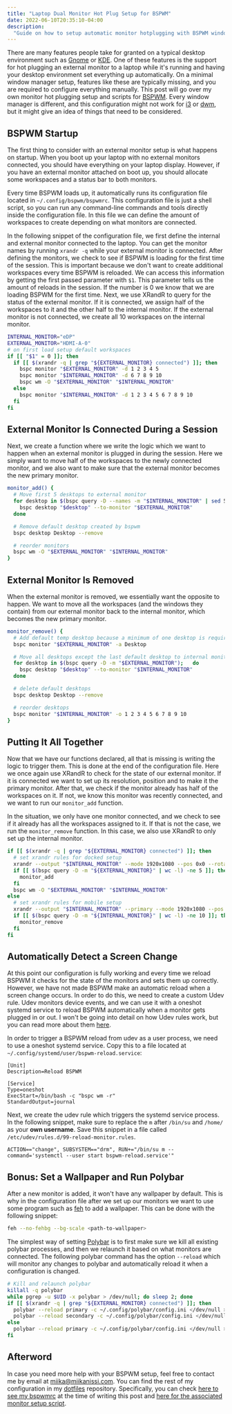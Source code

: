 ```yaml
---
title: "Laptop Dual Monitor Hot Plug Setup for BSPWM"
date: 2022-06-10T20:35:10-04:00
description:
  "Guide on how to setup automatic monitor hotplugging with BSPWM window manager. "
---
```


There are many features people take for granted on a typical desktop environment such as
[Gnome](https://www.gnome.org/) or [KDE](https://kde.org/). One of these features is the
support for hot plugging an external monitor to a laptop while it's running and having
your desktop environment set everything up automatically. On a minimal window manager
setup, features like these are typically missing, and you are required to configure
everything manually. This post will go over my own monitor hot plugging setup and
scripts for [BSPWM](https://github.com/baskerville/bspwm). Every window manager is
different, and this configuration might not work for [i3](https://i3wm.org/) or
[dwm](https://dwm.suckless.org/), but it might give an idea of things that need to be
considered.

## BSPWM Startup

The first thing to consider with an external monitor setup is what happens on startup.
When you boot up your laptop with no external monitors connected, you should have
everything on your laptop display. However, if you have an external monitor attached on
boot up, you should allocate some workspaces and a status bar to both monitors.

Every time BSPWM loads up, it automatically runs its configuration file located in
`~/.config/bspwm/bspwmrc`. This configuration file is just a shell script, so you can
run any command-line commands and tools directly inside the configuration file. In this
file we can define the amount of workspaces to create depending on what monitors are
connected.

In the following snippet of the configuration file, we first define the internal and
external monitor connected to the laptop. You can get the monitor names by running
`xrandr -q` while your external monitor is connected. After defining the monitors, we
check to see if BSPWM is loading for the first time of the session. This is important
because we don't want to create additional workspaces every time BSPWM is reloaded. We
can access this information by getting the first passed parameter with `$1`. This
parameter tells us the amount of reloads in the session. If the number is 0 we know that
we are loading BSPWM for the first time. Next, we use XRandR to query for the status of
the external monitor. If it is connected, we assign half of the workspaces to it and the
other half to the internal monitor. If the external monitor is not connected, we create
all 10 workspaces on the internal monitor.

```bash
INTERNAL_MONITOR="eDP"
EXTERNAL_MONITOR="HDMI-A-0"
# on first load setup default workspaces
if [[ "$1" = 0 ]]; then
  if [[ $(xrandr -q | grep "${EXTERNAL_MONITOR} connected") ]]; then
    bspc monitor "$EXTERNAL_MONITOR" -d 1 2 3 4 5
    bspc monitor "$INTERNAL_MONITOR" -d 6 7 8 9 10
    bspc wm -O "$EXTERNAL_MONITOR" "$INTERNAL_MONITOR"
  else
    bspc monitor "$INTERNAL_MONITOR" -d 1 2 3 4 5 6 7 8 9 10
  fi
fi
```

## External Monitor Is Connected During a Session

Next, we create a function where we write the logic which we want to happen when an
external monitor is plugged in during the session. Here we simply want to move half of
the workspaces to the newly connected monitor, and we also want to make sure that the
external monitor becomes the new primary monitor.

```bash
monitor_add() {
  # Move first 5 desktops to external monitor
  for desktop in $(bspc query -D --names -m "$INTERNAL_MONITOR" | sed 5q); do
    bspc desktop "$desktop" --to-monitor "$EXTERNAL_MONITOR"
  done

  # Remove default desktop created by bspwm
  bspc desktop Desktop --remove

  # reorder monitors
  bspc wm -O "$EXTERNAL_MONITOR" "$INTERNAL_MONITOR"
}
```

## External Monitor Is Removed

When the external monitor is removed, we essentially want the opposite to happen. We
want to move all the workspaces (and the windows they contain) from our external monitor
back to the internal monitor, which becomes the new primary monitor.

```bash
monitor_remove() {
  # Add default temp desktop because a minimum of one desktop is required per monitor
  bspc monitor "$EXTERNAL_MONITOR" -a Desktop

  # Move all desktops except the last default desktop to internal monitor
  for desktop in $(bspc query -D -m "$EXTERNAL_MONITOR");	do
    bspc desktop "$desktop" --to-monitor "$INTERNAL_MONITOR"
  done

  # delete default desktops
  bspc desktop Desktop --remove

  # reorder desktops
  bspc monitor "$INTERNAL_MONITOR" -o 1 2 3 4 5 6 7 8 9 10
}
```

## Putting It All Together

Now that we have our functions declared, all that is missing is writing the logic to
trigger them. This is done at the end of the configuration file. Here we once again use
XRandR to check for the state of our external monitor. If it is connected we want to set
up its resolution, position and to make it the primary monitor. After that, we check if
the monitor already has half of the workspaces on it. If not, we know this monitor was
recently connected, and we want to run our `monitor_add` function.

In the situation, we only have one monitor connected, and we check to see if it already
has all the workspaces assigned to it. If that is not the case, we run the
`monitor_remove` function. In this case, we also use XRandR to only set up the internal
monitor.

```bash
if [[ $(xrandr -q | grep "${EXTERNAL_MONITOR} connected") ]]; then
  # set xrandr rules for docked setup
  xrandr --output "$INTERNAL_MONITOR" --mode 1920x1080 --pos 0x0 --rotate normal --output "$EXTERNAL_MONITOR" --primary --mode 1920x1080 --pos 1920x0 --rotate normal
  if [[ $(bspc query -D -m "${EXTERNAL_MONITOR}" | wc -l) -ne 5 ]]; then
    monitor_add
  fi
  bspc wm -O "$EXTERNAL_MONITOR" "$INTERNAL_MONITOR"
else
  # set xrandr rules for mobile setup
  xrandr --output "$INTERNAL_MONITOR" --primary --mode 1920x1080 --pos 0x0 --rotate normal --output "$EXTERNAL_MONITOR" --off
  if [[ $(bspc query -D -m "${INTERNAL_MONITOR}" | wc -l) -ne 10 ]]; then
    monitor_remove
  fi
fi
```

## Automatically Detect a Screen Change

At this point our configuration is fully working and every time we reload BSPWM it
checks for the state of the monitors and sets them up correctly. However, we have not
made BSPWM make an automatic reload when a screen change occurs. In order to do this, we
need to create a custom Udev rule. Udev monitors device events, and we can use it with a
oneshot systemd service to reload BSPWM automatically when a monitor gets plugged in or
out. I won't be going into detail on how Udev rules work, but you can read more about
them [here](https://wiki.debian.org/udev).

In order to trigger a BSPWM reload from udev as a user process, we need to use a oneshot
systemd service. Copy this to a file located at
`~/.config/systemd/user/bspwm-reload.service`:

```text
[Unit]
Description=Reload BSPWM

[Service]
Type=oneshot
ExecStart=/bin/bash -c "bspc wm -r"
StandardOutput=journal
```

Next, we create the udev rule which triggers the systemd service process. In the
following snippet, make sure to replace the `m` after `/bin/su` and `/home/` as your
**own username**. Save this snippet in a file called
`/etc/udev/rules.d/99-reload-monitor.rules`.

```text
ACTION=="change", SUBSYSTEM=="drm", RUN+="/bin/su m --command='systemctl --user start bspwm-reload.service'"
```

## Bonus: Set a Wallpaper and Run Polybar

After a new monitor is added, it won't have any wallpaper by default. This is why in the
configuration file after we set up our monitors we want to use some program such as
[feh](https://feh.finalrewind.org/) to add a wallpaper. This can be done with the
following snippet:

```bash
feh --no-fehbg --bg-scale <path-to-wallpaper>
```

The simplest way of setting [Polybar](https://github.com/polybar/polybar) is to first
make sure we kill all existing polybar processes, and then we relaunch it based on what
monitors are connected. The following polybar command has the option `--reload` which
will monitor any changes to polybar and automatically reload it when a configuration is
changed.

```bash
# Kill and relaunch polybar
killall -q polybar
while pgrep -u $UID -x polybar > /dev/null; do sleep 2; done
if [[ $(xrandr -q | grep "${EXTERNAL_MONITOR} connected") ]]; then
  polybar --reload primary -c ~/.config/polybar/config.ini </dev/null >/var/tmp/polybar-primary.log 2>&1 200>&- &
  polybar --reload secondary -c ~/.config/polybar/config.ini </dev/null >/var/tmp/polybar-secondary.log 2>&1 200>&- &
else
  polybar --reload primary -c ~/.config/polybar/config.ini </dev/null >/var/tmp/polybar-primary.log 2>&1 200>&- &
fi
```

## Afterword

In case you need more help with your BSPWM setup, feel free to contact me by email at
[miika@miikanissi.com](mailto:miika@miikanissi.com). You can find the rest of my
configuration in my [dotfiles](https://github.com/miikanissi/dotfiles) repository.
Specifically, you can check
[here to see my bspwmrc](https://github.com/miikanissi/dotfiles/blob/d22a55006d449d420617ae233add6cd0c83aca53/.config/bspwm/bspwmrc)
at the time of writing this post and
[here for the associated monitor setup script](https://github.com/miikanissi/dotfiles/blob/d22a55006d449d420617ae233add6cd0c83aca53/.local/bin/bspwm_setup_monitors.sh).
